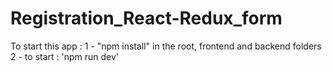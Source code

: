 # Registration_React-Redux_form
To start this app :
1 - "npm install" in the root, frontend and backend folders
2 - to start : 'npm run dev'
